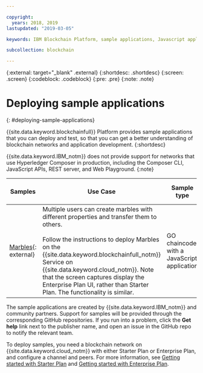 ```yaml
---

copyright:
  years: 2018, 2019
lastupdated: "2019-03-05"

keywords: IBM Blockchain Platform, sample applications, Javascript application, IBM Cloud

subcollection: blockchain

---
```


{:external: target="_blank" .external}
{:shortdesc: .shortdesc}
{:screen: .screen}
{:codeblock: .codeblock}
{:pre: .pre}
{:note: .note}

# Deploying sample applications
{: #deploying-sample-applications}

{{site.data.keyword.blockchainfull}} Platform provides sample applications that you can deploy and test, so that you can get a better understanding of blockchain networks and application development.
{:shortdesc}

{{site.data.keyword.IBM_notm}} does not provide support for networks that use Hyperledger Composer in production, including the Composer CLI, JavaScript APIs, REST server, and Web Playground.
{:note}

|  Samples     | Use Case       | Sample type  | Creator and support  |
| --------------|---------------------|----|-------|
| [Marbles](https://github.com/IBM-Blockchain/marbles){: external}| Multiple users can create marbles with different properties and transfer them to others. <br> <br> Follow the instructions to deploy Marbles on the {{site.data.keyword.blockchainfull_notm}} Service on {{site.data.keyword.cloud_notm}}. Note that the screen captures display the Enterprise Plan UI, rather than Starter Plan. The functionality is similar. | GO chaincode with a JavaScript application| IBM<br> [Get help](https://github.com/IBM-Blockchain/marbles/issues){: external} |


The sample applications are created by {{site.data.keyword.IBM_notm}} and community partners. Support for samples will be provided through the corresponding GitHub repositories. If you run into a problem, click the **Get help** link next to the publisher name, and open an issue in the GitHub repo to notify the relevant team.

To deploy samples, you need a blockchain network on {{site.data.keyword.cloud_notm}} with either Starter Plan or Enterprise Plan, and configure a channel and peers. For more information, see [Getting started with Starter Plan](/docs/services/blockchain?topic=blockchain-getting-started-with-starter-plan#getting-started-with-starter-plan) and [Getting started with Enterprise Plan](/docs/services/blockchain?topic=blockchain-getting-started-with-enterprise-plan#getting-started-with-enterprise-plan).
